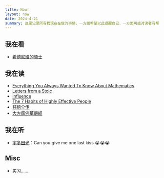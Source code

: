 ```yaml
---
title: Now!
layout: now
date: 2024-4-21
summary: 这里记录所有我现在在做的事情，一方面希望以此提醒自己，一方面可能对读者有帮助。
---
```



## 我在看

- [希德尼娅的骑士](https://movie.douban.com/subject/24700703/)

## 我在读

- [Everything You Always Wanted To Know About Mathematics](https://www.math.cmu.edu/~jmackey/151_128/bws_book.pdf)
- [Letters from a Stoic](https://book.douban.com/subject/1364821/)
- [Influence](https://book.douban.com/subject/2121856/)
- [The 7 Habits of Highly Effective People](https://book.douban.com/subject/1427920/)
- [慈禧全传](https://book.douban.com/subject/26305373/)
- [大方廣佛華嚴經](https://book.douban.com/subject/2057229/)

## 我在听

- [宇多田光](https://www.utadahikaru.jp/en/)：Can you give me one last kiss 😭😭😭

## Misc

- 实习……